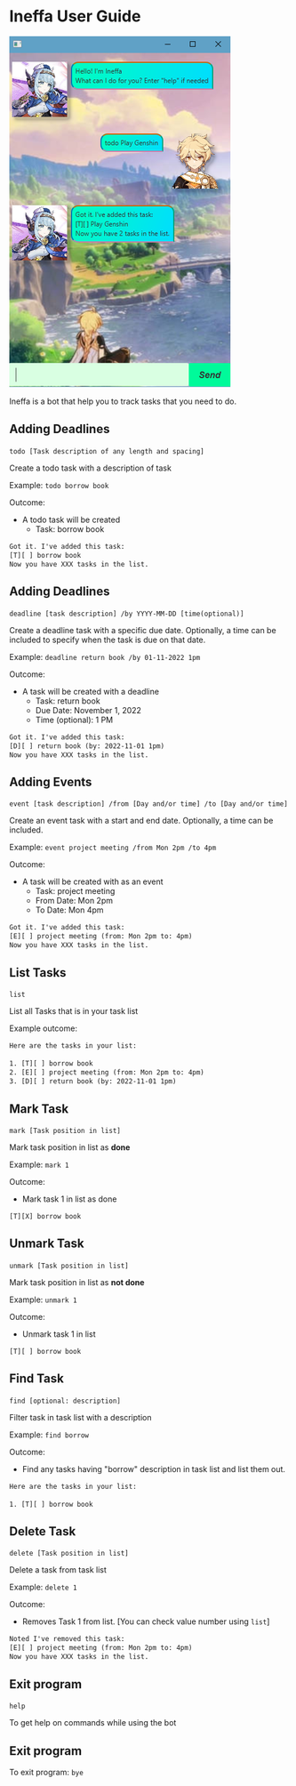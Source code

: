 # Ineffa User Guide

![Product screenshot](Ui.png)

Ineffa is a bot that help you to track tasks that you need to do.

## Adding Deadlines

`todo [Task description of any length and spacing]`

Create a todo task with a description of task

Example: `todo borrow book`

Outcome:

- A todo task will be created
  - Task: borrow book

```
Got it. I've added this task:
[T][ ] borrow book
Now you have XXX tasks in the list.
```

## Adding Deadlines

`deadline [task description] /by YYYY-MM-DD [time(optional)]`

Create a deadline task with a specific due date. Optionally, a time can be included to specify when the task is due on that date.

Example: `deadline return book /by 01-11-2022 1pm`

Outcome: 

- A task will be created with a deadline
  - Task: return book
  - Due Date: November 1, 2022
  - Time (optional): 1 PM

```
Got it. I've added this task:
[D][ ] return book (by: 2022-11-01 1pm)
Now you have XXX tasks in the list.
```

## Adding Events

`event [task description] /from [Day and/or time] /to [Day and/or time]`

Create an event task with a start and end date. Optionally, a time can be included.

Example: `event project meeting /from Mon 2pm /to 4pm`

Outcome:

- A task will be created with as an event
  - Task: project meeting
  - From Date: Mon 2pm
  - To Date: Mon 4pm

```
Got it. I've added this task:
[E][ ] project meeting (from: Mon 2pm to: 4pm)
Now you have XXX tasks in the list.
```

## List Tasks

`list`

List all Tasks that is in your task list

Example outcome:

```
Here are the tasks in your list:

1. [T][ ] borrow book
2. [E][ ] project meeting (from: Mon 2pm to: 4pm)
3. [D][ ] return book (by: 2022-11-01 1pm)
```

## Mark Task

`mark [Task position in list]`

Mark task position in list as **done**

Example: `mark 1`

Outcome: 
- Mark task 1 in list as done

```
[T][X] borrow book
```

## Unmark Task

`unmark [Task position in list]`

Mark task position in list as **not done**

Example: `unmark 1`

Outcome: 
- Unmark task 1 in list

```
[T][ ] borrow book
```

## Find Task

`find [optional: description]`

Filter task in task list with a description

Example: `find borrow`

Outcome: 
- Find any tasks having "borrow" description in task list and list them out.

```
Here are the tasks in your list:

1. [T][ ] borrow book
```

## Delete Task

`delete [Task position in list]`

Delete a task from task list

Example: `delete 1`

Outcome: 
- Removes Task 1 from list. [You can check value number using `list`]

```
Noted I've removed this task:
[E][ ] project meeting (from: Mon 2pm to: 4pm)
Now you have XXX tasks in the list.
```

## Exit program

`help`

To get help on commands while using the bot

## Exit program

To exit program: `bye`